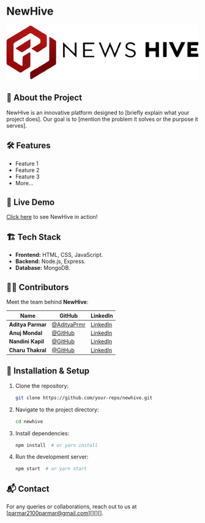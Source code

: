 # NewHive

![NewHive Banner](src/assets/logo.png)

## 🚀 About the Project
NewHive is an innovative platform designed to [briefly explain what your project does]. Our goal is to [mention the problem it solves or the purpose it serves].

## 🛠️ Features
- Feature 1
- Feature 2
- Feature 3
- More...

## 🔗 Live Demo
[Click here](https://adityaprmr.github.io/NewsHive/) to see NewHive in action!

## 🏗️ Tech Stack
- **Frontend:** HTML, CSS, JavaScript.
- **Backend:** Node.js, Express.
- **Database:** MongoDB.

## 👨‍💻 Contributors
Meet the team behind **NewHive**:

| Name | GitHub | LinkedIn |
|------|--------|---------|
| **Aditya Parmar** | [@AdityaPrmr](https://github.com/AdityaPrmr) | [LinkedIn](https://www.linkedin.com/in/adityaparmar-) |
| **Anuj Mondal** | [@GitHub](https://github.com/AnujMondal) | [LinkedIn](www.linkedin.com/in/anujmondal) |
| **Nandini Kapil** | [@GitHub](https://github.com/Nandini0029) | [LinkedIn](https://www.linkedin.com/in/nandini-kapil-3704b3242) |
| **Charu Thakral** | [@GitHub](https://github.com/CharuThakral03) | [LinkedIn](https://www.linkedin.com/in/charuthakral) |

## 📌 Installation & Setup
1. Clone the repository:
   ```sh
   git clone https://github.com/your-repo/newhive.git
   ```
2. Navigate to the project directory:
   ```sh
   cd newhive
   ```
3. Install dependencies:
   ```sh
   npm install  # or yarn install
   ```
4. Run the development server:
   ```sh
   npm start  # or yarn start
   ```



## 📬 Contact
For any queries or collaborations, reach out to us at [parmar2100parmar@gmail.com][][][].
